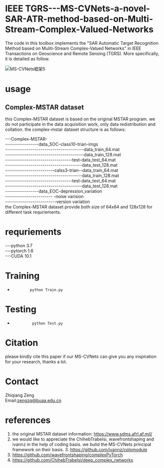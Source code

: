 # IEEE TGRS---MS-CVNets-a-novel-SAR-ATR-method-based-on-Multi-Stream-Complex-Valued-Networks

The code in this toolbox implements the "SAR Automatic Target Recognition Method based on Muliti-Stream Complex-Valued Networks" in IEEE Transactions on Geoscience and Remote Sensing (TGRS). More specifically, it is detailed as follow.

![MS-CVNets框架5](https://user-images.githubusercontent.com/44805578/169686156-a2f9dfa9-ce57-4659-8884-bc3ec90c6e5b.png)

# usage
## Complex-MSTAR dataset
this Complex-MSTAR dataset is based on the original MSTAR program. we do not participate in the data acquisition work, only data redistribution and collation. the complex-mstar dataset structure is as follows:

---Complex-MSTAR-<br>
-----------------data_SOC-class10-trian-imgs<br>
----------------------------------------data_train_64.mat<br>
----------------------------------------data_train_128.mat<br>
----------------------------------test-data_test_64.mat<br>
---------------------------------------data_test_128.mat<br>
-------------------------calss3-trian--data_train_64.mat<br>
---------------------------------------data_train_128.mat<br>
----------------------------------test-data_test_64.mat<br>
---------------------------------------data_test_128.mat<br>
-----------------data_EOC-depression_variation<br>
------------------------ -noise varision<br>
--------------------------version variation<br>
the Complex-MSTAR dataset provide both size of 64x64 and 128x128 for different task requriements.

# requriements
---python 3.7  
---pytorch 1.6  
---CUDA 10.1  

# Training

-             python Train.py                        

# Testing

-              python Test.py                 


# Citation
please kindly cite this paper if our MS-CVNets can give you any inspiration for your research, thanks a lot.




# Contact
Zhiqiang Zeng  
Email:zengzq@buaa.edu.cn  

# references
1. the original MSTAR dataset information:  https://www.sdms.afrl.af.mil/
2. we would like to appreciate the ChihebTrabelsi, wavefrontshaping and ivannz in the help of coding basis. we bulid the MS-CVNets principal framework on their basis. 3. https://github.com/ivannz/cplxmodule  
4. https://github.com/wavefrontshaping/complexPyTorch  
5. https://github.com/ChihebTrabelsi/deep_complex_networks                            



